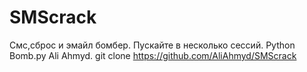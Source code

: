 # SMScrack
Смс,сброс и эмайл бомбер. Пускайте в несколько сессий. Python Bomb.py
Ali Ahmyd.
git clone https://github.com/AliAhmyd/SMScrack
